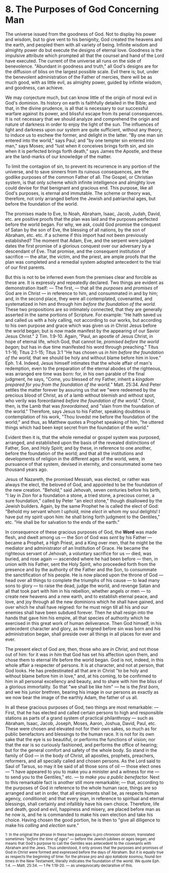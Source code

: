 # 8. The Purposes of God Concerning Man

The universe issued from the goodness of God. Not to display his power and wisdom, but to give vent to his benignity, God created the heavens and the earth, and peopled them with all variety of being. Infinite wisdom and almighty power do but execute the designs of eternal love. Goodness is the impulsive attribute which prompted all that the counsel and hand of the Lord have executed. The current of the universe all runs on the side of benevolence. "Abundant in goodness and truth," all God's designs are for the diffusion of bliss on the largest possible scale. Evil there is; but, under the benevolent administration of the Father of mercies, there will be as much good, with as little evil, as almighty power, guided by infinite wisdom, and goodness, can achieve. 

We may conjecture much, but can know little of the origin of moral evil in God's dominion. Its history on earth is faithfully detailed in the Bible; and that, in the divine prudence, is all that is necessary to our successful warfare against its power, and blissful escape from its penal consequences. It is not necessary that we should analyze and comprehend the origin and nature of darkness in order to enjoy the light of the sun. The influences of light and darkness upon our system are quite sufficient, without any theory, to induce us to eschew the former, and delight in the latter. "By one man sin entered into the world," says Paul; and "by one tempter sin entered into man," says Moses; and "lust when it conceives brings forth sin, and sin when it is perfected brings forth death," says James the Apostle, and these are the land-marks of our knowledge of the matter. 

To limit the contagion of sin, to prevent its recurrence in any portion of the universe, and to save sinners from its ruinous consequences, are the godlike purposes of the common Father of all. The Gospel, or Christian system, is that only scheme which infinite intelligence and almighty love could devise for that benignant and gracious end. This purpose, like all God's purposes, is eternal and immutable. The scheme or theory was, therefore, not only arranged before the Jewish and patriarchal ages, but before the foundation of the world. 

The promises made to Eve, to Noah, Abraham, Isaac, Jacob, Judah, David, etc. are positive proofs that the plan was laid and the purposes perfected before the world began. For why, we ask, could God promise the conquest of Satan by the son of Eve, the blessing of all nations, by the son of Abraham, etc. etc. if a scheme if this import had not been previously established? The moment that Adam, Eve, and the serpent were judged dates the first promise of a glorious conquest over our adversary by a descendant of Eve. That promise, and the consequent institution of sacrifice — the altar, the victim, and the priest, are ample proofs that the plan was completed and a remedial system adopted antecedent to the trial of our first parents. 

But this is not to be inferred even from the premises clear and forcible as these are. It is expressly and repeatedly declared. Two things are evident as demonstration itself: — The first, — that all the *purposes* and *promises* of God are in Christ — in reference to him, and consummated in and by him; and, in the second place, they were all contemplated, covenanted, and systematized in him and through him *before the foundation of the world.* These two propositions are so intimately connected, that they are generally asserted in the same portions of Scripture. For example: "He hath saved us and called us with a holy calling, not according to our works, but according to his own purpose and grace which was given us *in* Christ Jesus before the world began; but is *now* made manifest by the appearing of our Savior Jesus Christ." 2 Tim. 1:9-10. Again, "Paul, an apostle of Jesus Christ, in hope of eternal life, which God, that cannot lie, *promised before the world began;* but has in due time manifested his word through preaching." Titus 1:1-16; Titus 2:1-15; Titus 3:1 "He has chosen us *in him before the foundation of the world,* that we should be holy and without blame before him in love." Eph. 1:4. Indeed, Jesus himself intimates that the whole affair of man's redemption, even to the preparation of the eternal abodes of the righteous, was arranged ere time was born: for, in his own parable of the final judgment, he says, "Come, you blessed of my Father, inherit a *kingdom prepared for you from the foundation of the world.*" Matt. 25:34. And Peter settles the matter forever by assuring us that we "were redeemed by the precious blood of Christ, as of a lamb without blemish and without spot, who verily was foreordained *before the foundation of the world.*" Christ, then, is the Lamb that was *foreordained,* and "slain from the foundation of the world." Therefore, says Jesus to his Father, speaking doubtless in contemplation of his work, "Thou lovedst me before the foundation of the world;" and thus, as Matthew quotes a Prophet speaking of him, "he uttered things which had been kept secret from the foundation of the world." 

Evident then it is, that the whole remedial or gospel system was purposed, arranged, and established upon the basis of the revealed distinctions of Father, Son, and Holy Spirit; and by these, in reference to one another, before the foundation of the world; and that all the institutions and developments of religion in the different ages of the world, were, in pursuance of that system, devised in eternity, and consummated some two thousand years ago. 

Jesus of Nazareth, the promised Messiah, was elected, or rather was always the elect, the beloved of God, and appointed to be the foundation of the new creation. "Behold," said Jehovah, seven centuries before his birth, "I lay in Zion for a foundation a stone, a tried stone, a precious corner, a sure foundation," called by Peter "an elect stone," though disallowed by the Jewish builders. Again, by the same Prophet he is called the elect of God: "Behold my servant whom I uphold, mine *elect* in whom my soul delights! I have put my spirit upon him: he shall bring forth judgment to the Gentiles," etc. "He shall be for salvation to the ends of the earth." 

In consequence of these gracious purposes of God, the **Word** was made flesh, and dwelt among us — the Son of God was *sent* by his Father — became a Prophet, a High Priest, and a King over men, that he might be the mediator and administrator of an Institution of Grace. He became the righteous servant of Jehovah, a voluntary sacrifice for us — died, was buried, and rose again — ascended where he had been before — then, in union with his Father, sent the Holy Spirit, who proceeded forth from the presence and by the authority of the Father and the Son, to consummate the sanctification of his people. He is now placed upon the throne of God — head over all things to complete the triumphs of his cause — to lead many sons to glory — to raise the dead, judge the world, and revenge Satan and all that took part with him in his rebellion, whether angels or men — to create new heavens and a new earth, and to establish eternal peace, and love, and joy through all the new dominions which he shall have gained, and over which he shall have reigned: for he must reign till all his and our enemies shall have been subdued forever. Then he shall resign into the hands that gave him his empire, all that species of authority which he exercised in this great work of human deliverance. Then God himself, in his antecedent character and glory, as he reigned before sin was born and his administration began, shall preside over all things in all places for ever and ever. 

The present elect of God are, then, those who are *in Christ,* and not those out of him: for it was *in him* that God has set his affection upon them, and chose them to eternal life before the world began. God is not, indeed, in this whole affair a respecter of persons. It is at character, and not at person, that God looks. He has predestinated all that are in Christ "to be holy and without blame before him in love," and, at his coming, to be confirmed to him in all personal excellency and beauty, and to share with him the bliss of a glorious immortality. So that "we shall be like him" — he is the *first born,* and we his junior brethren, bearing his image in our persons as exactly as we now bear the image of the earthly Adam, the father of us all. 

In all these gracious purposes of God, two things are most remarkable: — First, that he has elected and called certain persons to high and responsible stations as parts of a grand system of practical philanthropy — such as Abraham, Isaac, Jacob, Joseph, Moses, Aaron, Joshua, David, Paul, etc. These were chosen and elevated not for their own sakes, so much as for public benefactors and blessings to the human race. It is not for its own sake that the eye is so beautiful, or performs the functions of vision; nor that the ear is so curiously fashioned, and performs the office of hearing; but for the general comfort and safety of the whole body. So stand in the family of God — in the body of Christ, all apostles, prophets, preachers, reformers, and all specially called and chosen persons. As the Lord said to Saul of Tarsus, so may it be said of all those sons of oil — those elect ones — "I have appeared to you to make you a minister and a witness for me — to send you to the Gentiles," etc. — *to make you a public benefactor.* Next to this remarkable fact is another still more remarkable; — that, according to the purposes of God in reference to the whole human race, things are so arranged and set in order, that all enjoyments shall be, as respects human agency, *conditional;* and that every man, in reference to spiritual and eternal blessings, shall certainly and infallibly have his own choice. Therefore, life and death, good and evil, happiness and misery, are placed before man as he now is, and he is commanded to make his own election and take his choice. Having chosen the good portion, he is then to "give all diligence to make his *calling* and *election* sure." 

<sub>1: In the original the phrase in these two passages is *pro chronoon aionoon,* translated sometimes "*before the time of ages*" — before the Jewish jubilees or ages began; and means that God's purpose to call the Gentiles was antecedent to the covenants with Abraham and the Jews. Thus understood, it only proves that the purposes and promises of God in Christ were formed and expressed before the days of Abraham. But it is equally true as respects the beginning of time: for the phrase *pro* and *apo katabole kosmou,* found *ten times* in the New Testament, literally indicates the foundation of the world. We quote Eph. 1:4. — Matt. 25:34. — 1 Pe 1:19-20. — as unequivocally declarative of this.</sub>
